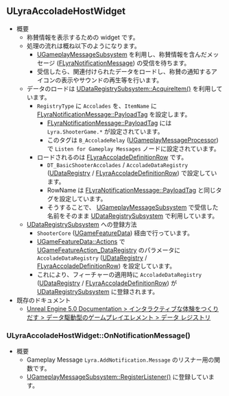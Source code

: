 ## ULyraAccoladeHostWidget

* 概要
	* 称賛情報を表示するための widget です。
	* 処理の流れは概ね以下のようになります。
		* [UGameplayMessageSubsystem] を利用し、称賛情報を含んだメッセージ ([FLyraNotificationMessage]) の受信を待ちます。
		* 受信したら、関連付けられたデータをロードし、称賛の通知するアイコンの表示やサウンドの再生等を行います。
	* データのロードは [UDataRegistrySubsystem::AcquireItem()] を利用しています。
		* `RegistryType` に `Accolades` を、`ItemName` に [FLyraNotificationMessage::PayloadTag] を設定します。
			* [FLyraNotificationMessage::PayloadTag] には `Lyra.ShooterGame.*` が設定されています。
			* このタグは `B_AccoladeRelay` ([UGameplayMessageProcessor]) で `Listen for Gameplay Messages` ノードに設定されています。
		* ロードされるのは [FLyraAccoladeDefinitionRow] です。
			* `DT_BasicShooterAccolades` / `AccoladeDataRegistry` ([UDataRegistry] / [FLyraAccoladeDefinitionRow]) で設定しています。
			* RowName は [FLyraNotificationMessage::PayloadTag] と同じタグを設定しています。
			* そうすることで、 [UGameplayMessageSubsystem] で受信した名前をそのまま [UDataRegistrySubsystem] で利用しています。
	* [UDataRegistrySubsystem] への登録方法
		* `ShooterCore` ([UGameFeatureData]) 経由で行っています。
		* [UGameFeatureData::Actions] で [UGameFeatureAction_DataRegistry] のパラメータに `AccoladeDataRegistry` ([UDataRegistry] / [FLyraAccoladeDefinitionRow]) を設定しています。
		* これにより、フィーチャーの適用時に `AccoladeDataRegistry` ([UDataRegistry] / [FLyraAccoladeDefinitionRow]) が [UDataRegistrySubsystem] に登録されます。
* 既存のドキュメント
	* [Unreal Engine 5.0 Documentation > インタラクティブな体験をつくりだす > データ駆動型のゲームプレイエレメント > データ レジストリ]

### ULyraAccoladeHostWidget::OnNotificationMessage()

* 概要
	* Gameplay Message `Lyra.AddNotification.Message` のリスナー用の関数です。
	* [UGameplayMessageSubsystem::RegisterListener()] に登録しています。



<!--- ページ内のリンク --->

<!--- 自前の画像へのリンク --->

<!--- generated --->
[FLyraAccoladeDefinitionRow]: ../../Lyra/GameplayMessageAccolade/FLyraAccoladeDefinitionRow.md#flyraaccoladedefinitionrow
[UGameplayMessageProcessor]: ../../Lyra/GameplayMessageProcessor/UGameplayMessageProcessor.md#ugameplaymessageprocessor
[FLyraNotificationMessage]: ../../Lyra/GameplayMessageProcessorStruct/FLyraNotificationMessage.md#flyranotificationmessage
[FLyraNotificationMessage::PayloadTag]: ../../Lyra/GameplayMessageProcessorStruct/FLyraNotificationMessage.md#flyranotificationmessagepayloadtag
[UGameplayMessageSubsystem]: ../../Plugin/GameplayMessageSubsystem/UGameplayMessageSubsystem.md#ugameplaymessagesubsystem
[UGameplayMessageSubsystem::RegisterListener()]: ../../Plugin/GameplayMessageSubsystem/UGameplayMessageSubsystem.md#ugameplaymessagesubsystemregisterlistener
[UDataRegistry]: ../../UE/DataRegistry/UDataRegistry.md#udataregistry
[UDataRegistrySubsystem]: ../../UE/DataRegistry/UDataRegistrySubsystem.md#udataregistrysubsystem
[UDataRegistrySubsystem::AcquireItem()]: ../../UE/DataRegistry/UDataRegistrySubsystem.md#udataregistrysubsystemacquireitem
[UGameFeatureAction_DataRegistry]: ../../UE/GameFeature/UGameFeatureAction_DataRegistry.md#ugamefeatureaction_dataregistry
[UGameFeatureData]: ../../UE/GameFeature/UGameFeatureData.md#ugamefeaturedata
[UGameFeatureData::Actions]: ../../UE/GameFeature/UGameFeatureData.md#ugamefeaturedataactions
[Unreal Engine 5.0 Documentation > インタラクティブな体験をつくりだす > データ駆動型のゲームプレイエレメント > データ レジストリ]: https://docs.unrealengine.com/5.0/ja/data-registries-in-unreal-engine/
